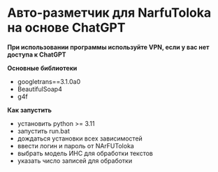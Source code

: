# Авто-разметчик для NarfuToloka на основе ChatGPT
**При использовании программы используйте VPN, если у вас нет доступа к ChatGPT**

**Основные библиотеки**
* googletrans==3.1.0a0
* BeautifulSoap4
* g4f

**Как запустить**
* установить python >= 3.11
* запустить run.bat
* дождаться установки всех зависимостей
* ввести логин и пароль от NArFUToloka
* выбрать модель ИНС для обработки текстов
* указать число записей для обработки
